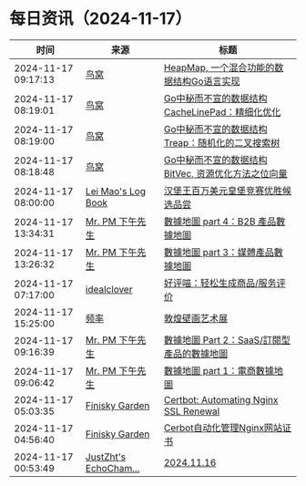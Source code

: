 ﻿# 每日资讯（2024-11-17）

|时间|来源|标题|
|---|---|---|
|2024-11-17 09:17:13|[鸟窝](https://colobu.com/atom.xml)|[HeapMap, 一个混合功能的数据结构Go语言实现](https://colobu.com/2024/11/17/heapmap/)|
|2024-11-17 08:19:01|[鸟窝](https://colobu.com/atom.xml)|[Go中秘而不宣的数据结构 CacheLinePad：精细化优化](https://colobu.com/2024/11/17/go-internal-ds-cacheline/)|
|2024-11-17 08:19:00|[鸟窝](https://colobu.com/atom.xml)|[Go中秘而不宣的数据结构 Treap：随机化的二叉搜索树](https://colobu.com/2024/11/17/go-internal-ds-treap/)|
|2024-11-17 08:18:48|[鸟窝](https://colobu.com/atom.xml)|[Go中秘而不宣的数据结构 BitVec, 资源优化方法之位向量](https://colobu.com/2024/11/17/go-internal-ds-bitvec/)|
|2024-11-17 08:00:00|[Lei Mao's Log Book](https://leimao.github.io/atom.xml)|[汉堡王百万美元皇堡竞赛优胜候选品尝](https://leimao.github.io/essay/Burger-King-Million-Dollar-Whopper-Contest/)|
|2024-11-17 13:34:31|[Mr. PM 下午先生](http://mrpm.cc/?feed=rss2)|[數據地圖 part 4：B2B 產品數據地圖](https://mrpm.cc/?p=1716)|
|2024-11-17 13:26:32|[Mr. PM 下午先生](http://mrpm.cc/?feed=rss2)|[數據地圖 part 3：媒體產品數據地圖](https://mrpm.cc/?p=1714)|
|2024-11-17 07:17:00|[idealclover](https://idealclover.top/feed)|[好评喵：轻松生成商品/服务评价](https://idealclover.top/archives/641/)|
|2024-11-17 15:25:00|[频率](https://pinlyu.com/atom.xml)|[敦煌壁画艺术展](https://pinlyu.com/posts/89/)|
|2024-11-17 09:16:39|[Mr. PM 下午先生](http://feeds.feedburner.com/pmmustknow)|[數據地圖 Part 2：SaaS/訂閱型產品的數據地圖](https://mrpm.cc/?p=1710)|
|2024-11-17 09:06:42|[Mr. PM 下午先生](http://feeds.feedburner.com/pmmustknow)|[數據地圖 part 1：電商數據地圖](https://mrpm.cc/?p=1708)|
|2024-11-17 05:03:35|[Finisky Garden](https://finisky.github.io/atom.xml)|[Certbot: Automating Nginx SSL Renewal](https://finisky.github.io/en/certbot-automating-nginx-ssl-renewal/)|
|2024-11-17 04:56:40|[Finisky Garden](https://finisky.github.io/atom.xml)|[Cerbot自动化管理Nginx网站证书](https://finisky.github.io/certbot-automating-nginx-ssl-renewal/)|
|2024-11-17 00:53:49|[JustZht's EchoCham...](https://www.justzht.com/rss/)|[2024.11.16](https://www.justzht.com/2024-11-16/)|
